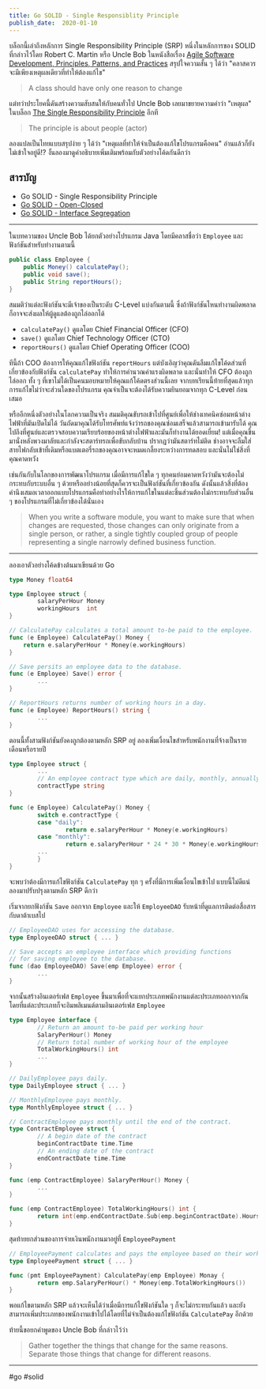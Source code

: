 ```yaml
---
title: Go SOLID - Single Responsiblity Principle
publish_date:  2020-01-10
---
```


บล็อกนี้เล่าถึงหลักการ Single Responsibility Principle (SRP) หนึ่งในหลักการของ SOLID ที่กล่าวไว้โดย Robert C. Martin หรือ Uncle Bob ในหนังสือเรื่อง [Agile Software Development, Principles, Patterns, and Practices](https://en.wikipedia.org/wiki/Single_responsibility_principle#cite_note-cleancode-1) สรุปใจความสั้น ๆ ได้ว่า "คลาสควรจะมีเพียงเหตุผลเดียวที่ทำให้ต้องแก้ไข"

> A class should have only one reason to change

แต่ทว่าประโยคนี้ดันสร้างความสับสนให้กับคนทั่วไป Uncle Bob เลยมาขยายความคำว่า "เหตุผล" ในบล็อก [The Single Responsibility Principle](https://blog.cleancoder.com/uncle-bob/2014/05/08/SingleReponsibilityPrinciple.html) อีกที

> The principle is about people (actor)

ลองแปลเป็นไทยแบบสรุปง่าย ๆ ได้ว่า "เหตุผลที่ทำให้จำเป็นต้องแก้ไขโปรแกรมคือคน" อ่านแล้วก็ยังไม่เข้าใจอยู่ดี!? งั้นลองมาดูคำอธิบายเพิ่มเติมพร้อมกับตัวอย่างโค้ดกันดีกว่า

## สารบัญ

- Go SOLID - Single Responsibility Principle
- [Go SOLID - Open-Closed](/2020/1/2/go-solid-open-closed)
- [Go SOLID - Interface Segregation](/2019/12/20/go-solid-interface-segregation)

---

ในบทความของ Uncle Bob ได้ยกตัวอย่างโปรแกรม Java โดยมีคลาสชื่อว่า `Employee` และฟังก์ชันสำหรับทำงานตามนี้

```java
public class Employee {
    public Money() calculatePay();
    public void save();
    public String reportHours();
}
```

สมมติว่าแต่ละฟังก์ชันจะมีเจ้าของเป็นระดับ C-Level แบ่งกันตามนี้ ซึ่งถ้าฟังก์ชันไหนทำงานผิดพลาดก็อาจจะส่งผลให้ผู้ดูแลต้องถูกไล่ออกได้

- `calculatePay()` ดูแลโดย Chief Financial Officer (CFO)
- `save()` ดูแลโดย Chief Technology Officer (CTO)
- `reportHours()` ดูแลโดย Chief Operating Officer (COO)

ทีนี้ถ้า COO ต้องการให้คุณแก้ไขฟังก์ชัน `reportHours` แต่บังเอิญว่าคุณดันลืมแก้ไขโค้ดส่วนที่เกี่ยวข้องกับฟังก์ชัน `calculatePay` ทำให้การคำนวณค่าแรงผิดพลาด และนั่นทำให้ CFO ต้องถูกไล่ออก ทั้ง ๆ ที่เขาไม่ได้เป็นคนมอบหมายให้คุณแก้โค้ดตรงส่วนนี้เลย จากบทเรียนนี้ท้ายที่สุดแล้วทุกการแก้ไขไม่ว่าจะส่วนใดของโปรแกรม คุณจำเป็นจะต้องได้รับความยินยอมจากทุก C-Level ก่อนเสมอ

หรืออีกหนึ่งตัวอย่างในโลกความเป็นจริง สมมติคุณขับรถเข้าไปที่ศูนย์เพื่อให้ช่างเทคนิคซ่อมหน้าต่างไฟฟ้าที่มันเปิดไม่ได้ วันถัดมาคุณได้รับโทรศัพท์แจ้งว่ารถของคุณซ่อมเสร็จแล้วสามารถเข้ามารับได้ คุณไปถึงที่ศูนย์และตรวจสอบความเรียบร้อยของหน้าต่างไฟฟ้าและมันก็ทำงานได้ยอดเยี่ยม! แต่เมื่อคุณขึ้นมานั่งหลังพวงมาลัยและกำลังจะสตาร์ทรถเพื่อขับกลับบ้าน ปรากฏว่ามันสตาร์ทไม่ติด ช่างอาจจะลืมใส่สายไฟกลับเข้าที่เดิมหรือแบตเตอรี่รถของคุณอาจจะหมดเกลี้ยงระหว่างการทดสอบ และนั่นไม่ใช่สิ่งที่คุณคาดหวัง

เช่นกันกับในโลกของการพัฒนาโปรแกรม เมื่อมีการแก้ไขใด ๆ ทุกคนย่อมคาดหวังว่ามันจะต้องไม่กระทบกับระบบอื่น ๆ ด้วยหรืออย่างน้อยที่สุดก็ควรจะเป็นฟังก์ชันที่เกี่ยวข้องกัน ดังนั้นแล้วสิ่งที่ต้องคำนึงเสมอเวลาออกแบบโปรแกรมคือทำอย่างไรให้การแก้ไขในแต่ละชิ้นส่วนต้องไม่กระทบกับส่วนอื่น ๆ ของโปรแกรมที่ไม่เกี่ยวข้องได้นั่นเอง

> When you write a software module, you want to make sure that when changes are requested, those changes can only originate from a single person, or rather, a single tightly coupled group of people representing a single narrowly defined business function.

---

ลองเอาตัวอย่างโค้ดข้างต้นมาเขียนด้วย Go

```go
type Money float64

type Employee struct {
        salaryPerHour Money
        workingHours  int
}

// CalculatePay calculates a total amount to-be paid to the employee.
func (e Employee) CalculatePay() Money {
	return e.salaryPerHour * Money(e.workingHours)
}

// Save persits an employee data to the database.
func (e Employee) Save() error {
        ...
}

// ReportHours returns number of working hours in a day.
func (e Employee) ReportHours() string {
        ...
}
```

ตอนนี้ทั้งสามฟังก์ชันยังคงถูกต้องตามหลัก SRP อยู่ ลองเพิ่มเงื่อนไขสำหรับพนักงานที่จ้างเป็นรายเดือนหรือรายปี

```go
type Employee struct {
        ...
        // An employee contract type which are daily, monthly, annually, etc.
        contractType string
}

func (e Employee) CalculatePay() Money {
        switch e.contractType {
        case "daily":
                return e.salaryPerHour * Money(e.workingHours)
        case "monthly":
                return e.salaryPerHour * 24 * 30 * Money(e.workingHours)
        ...
        }
}
```

จะพบว่าต้องมีการแก้ไขฟังก์ชัน `CalculatePay` ทุก ๆ ครั้งที่มีการเพิ่มเงื่อนไขเข้าไป แบบนี้ไม่ดีแน่ลองมาปรับปรุงตามหลัก SRP ดีกว่า

เริ่มจากยกฟังก์ชัน `Save` ออกจาก `Employee` และให้ `EmployeeDAO` รับหน้าที่ดูแลการติดต่อสื่อสารกับดาต้าเบสไป

```go
// EmployeeDAO uses for accessing the database.
type EmployeeDAO struct { ... }

// Save accepts an employee interface which providing functions
// for saving employee to the database.
func (dao EmployeeDAO) Save(emp Employee) error {
        ...
}
```

จากนั้นสร้างอินเตอร์เฟส `Employee` ขึ้นมาเพื่อที่จะแยกประเภทพนักงานแต่ละประเภทออกจากกัน โดยที่แต่ละประเภทก็จะอิมพลิเมนต์ตามอินเตอร์เฟส `Employee`

```go
type Employee interface {
        // Return an amount to-be paid per working hour
        SalaryPerHour() Money
        // Return total number of working hour of the employee
        TotalWorkingHours() int
        ...
}

// DailyEmployee pays daily.
type DailyEmployee struct { ... }

// MonthlyEmployee pays monthly.
type MonthlyEmployee struct { ... }

// ContractEmployee pays monthly until the end of the contract.
type ContractEmployee struct {
        // A begin date of the contract
        beginContractDate time.Time 
        // An ending date of the contract
        endContractDate time.Time
}

func (emp ContractEmployee) SalaryPerHour() Money {
        ...
}

func (emp ContractEmployee) TotalWorkingHours() int {
        return int(emp.endContractDate.Sub(emp.beginContractDate).Hours())
}

```

สุดท้ายยกส่วนของการจ่ายเงินพนักงานมาอยู่ที่ `EmployeePayment` 

```go
// EmployeePayment calculates and pays the employee based on their working hours and salary.
type EmployeePayment struct { ... }

func (pmt EmployeePayment) CalculatePay(emp Employee) Monay {
        return emp.SalaryPerHour() * Money(emp.TotalWorkingHours())
}
```

พอแก้ไขตามหลัก SRP แล้วจะเห็นได้ว่าเมื่อมีการแก้ไขฟังก์ชันใด ๆ ก็จะไม่กระทบกันแล้ว และยังสามารถเพิ่มประเภทของพนักงานเข้าไปได้โดยที่ไม่จำเป็นต้องแก้ไขฟังก์ชัน `CalculatePay` อีกด้วย

ท้ายนี้ขอยกคำพูดของ Uncle Bob ที่กล่าวไว้ว่า

> Gather together the things that change for the same reasons. Separate those things that change for different reasons.

---

#go #solid
